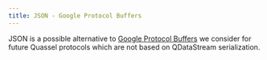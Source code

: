 ```yaml
---
title: JSON - Google Protocol Buffers
---
```

JSON is a possible alternative to [Google Protocol Buffers](http://code.google.com/apis/protocolbuffers) we consider for future Quassel protocols which are not based on QDataStream serialization.

